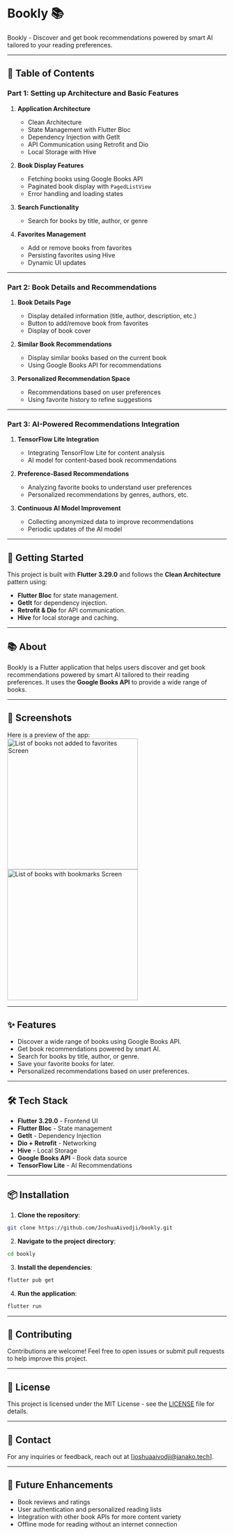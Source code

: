 
# Bookly 📚

Bookly - Discover and get book recommendations powered by smart AI tailored to your reading preferences.

---

## 🚀 Table of Contents

### **Part 1: Setting up Architecture and Basic Features**
1. **Application Architecture**
   - Clean Architecture
   - State Management with Flutter Bloc
   - Dependency Injection with GetIt
   - API Communication using Retrofit and Dio
   - Local Storage with Hive

2. **Book Display Features**
   - Fetching books using Google Books API
   - Paginated book display with `PagedListView`
   - Error handling and loading states

3. **Search Functionality**
   - Search for books by title, author, or genre

4. **Favorites Management**
   - Add or remove books from favorites
   - Persisting favorites using Hive
   - Dynamic UI updates

---

### **Part 2: Book Details and Recommendations**
1. **Book Details Page**
   - Display detailed information (title, author, description, etc.)
   - Button to add/remove book from favorites
   - Display of book cover

2. **Similar Book Recommendations**
   - Display similar books based on the current book
   - Using Google Books API for recommendations

3. **Personalized Recommendation Space**
   - Recommendations based on user preferences
   - Using favorite history to refine suggestions

---

### **Part 3: AI-Powered Recommendations Integration**
1. **TensorFlow Lite Integration**
   - Integrating TensorFlow Lite for content analysis
   - AI model for content-based book recommendations

2. **Preference-Based Recommendations**
   - Analyzing favorite books to understand user preferences
   - Personalized recommendations by genres, authors, etc.

3. **Continuous AI Model Improvement**
   - Collecting anonymized data to improve recommendations
   - Periodic updates of the AI model

---

## 🚀 Getting Started

This project is built with **Flutter 3.29.0** and follows the **Clean Architecture** pattern using:
- **Flutter Bloc** for state management.
- **GetIt** for dependency injection.
- **Retrofit & Dio** for API communication.
- **Hive** for local storage and caching.

---

## 📚 About
Bookly is a Flutter application that helps users discover and get book recommendations powered by smart AI tailored to their reading preferences. It uses the **Google Books API** to provide a wide range of books.

---

## 📸 Screenshots

Here is a preview of the app:  
<img src="./assets/screenshoot/screen-1.jpg" alt="List of books not added to favorites Screen" width="300">
<img src="./assets/screenshoot/screen-2.jpg" alt="List of books with bookmarks Screen" width="300">


---

## ✨ Features
- Discover a wide range of books using Google Books API.
- Get book recommendations powered by smart AI.
- Search for books by title, author, or genre.
- Save your favorite books for later.
- Personalized recommendations based on user preferences.

---

## 🛠 Tech Stack
- **Flutter 3.29.0** - Frontend UI
- **Flutter Bloc** - State management
- **GetIt** - Dependency Injection
- **Dio + Retrofit** - Networking
- **Hive** - Local Storage
- **Google Books API** - Book data source
- **TensorFlow Lite** - AI Recommendations

---

## 📦 Installation

1. **Clone the repository**:
```bash
git clone https://github.com/JoshuaAivodji/bookly.git
```

2. **Navigate to the project directory**:
```bash
cd bookly
```

3. **Install the dependencies**:
```bash
flutter pub get
```

4. **Run the application**:
```bash
flutter run
```

---

## 🤝 Contributing
Contributions are welcome! Feel free to open issues or submit pull requests to help improve this project.

---

## 📄 License
This project is licensed under the MIT License - see the [LICENSE](LICENSE) file for details.

---

## 📧 Contact
For any inquiries or feedback, reach out at [joshuaaivodji@janako.tech].

---

## 🚀 Future Enhancements
- Book reviews and ratings
- User authentication and personalized reading lists
- Integration with other book APIs for more content variety
- Offline mode for reading without an internet connection
